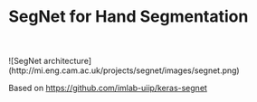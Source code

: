 # SegNet for Hand Segmentation
<br>
<br>
![SegNet architecture](http://mi.eng.cam.ac.uk/projects/segnet/images/segnet.png)

Based on https://github.com/imlab-uiip/keras-segnet